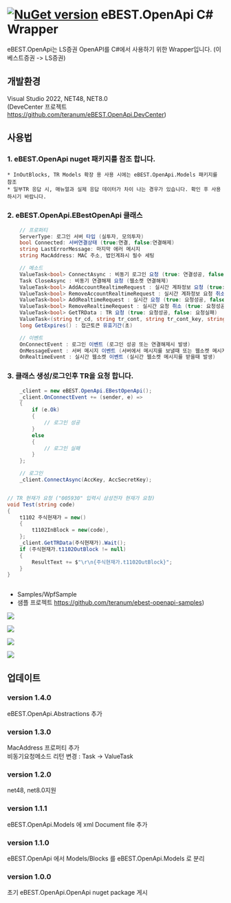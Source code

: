 # [![NuGet version](https://badge.fury.io/nu/eBEST.OpenApi.png)](https://badge.fury.io/nu/eBEST.OpenApi) eBEST.OpenApi C# Wrapper

eBEST.OpenApi는 LS증권 OpenAPI를 C#에서 사용하기 위한 Wrapper입니다. (이베스트증권 -> LS증권)

## 개발환경
Visual Studio 2022, NET48, NET8.0
<br/>
(DeveCenter 프로젝트 https://github.com/teranum/eBEST.OpenApi.DevCenter)
## 사용법

### 1. eBEST.OpenApi nuget 패키지를 참조 합니다.
	* InOutBlocks, TR Models 확장 용 사용 시에는 eBEST.OpenApi.Models 패키지를 참조
	* 일부TR 응답 시, 매뉴얼과 실제 응답 데이터가 차이 나는 경우가 있습니다. 확인 후 사용 하시기 바랍니다.
 
### 2. eBEST.OpenApi.EBestOpenApi 클래스

```csharp
	// 프로퍼티
	ServerType: 로그인 서버 타입 (실투자, 모의투자)
	bool Connected: 서버연결상태 (true:연결, false:연결해제)
	string LastErrorMessage: 마지막 에러 메시지
	string MacAddress: MAC 주소, 법인계좌시 필수 세팅

	// 메소드
	ValueTask<bool> ConnectAsync : 비동기 로그인 요청 (true: 연결성공, false: 연결실패)
	Task CloseAsync : 비동기 연결해제 요청 (웹소켓 연결해제)
	ValueTask<bool> AddAccountRealtimeRequest : 실시간 계좌정보 요청 (true: 요청성공, false: 요청실패)
	ValueTask<bool> RemoveAccountRealtimeRequest : 실시간 계좌정보 요청 취소 (true: 요청성공, false: 요청실패)
	ValueTask<bool> AddRealtimeRequest : 실시간 요청 (true: 요청성공, false: 요청실패)
	ValueTask<bool> RemoveRealtimeRequest : 실시간 요청 취소 (true: 요청성공, false: 요청실패)
	ValueTask<bool> GetTRData : TR 요청 (true: 요청성공, false: 요청실패)
	ValueTask<(string tr_cd, string tr_cont, string tr_cont_key, string jsonResponse)> GetDataWithJsonString : JSON 요청
	long GetExpires() : 접근토큰 유효기간(초)

	// 이벤트
	OnConnectEvent : 로그인 이벤트 (로그인 성공 또는 연결해제시 발생)
	OnMessageEvent : 서버 메시지 이벤트 (서버에서 메시지를 보낼때 또는 웹소켓 메시지 타입 오류일 때 발생)
	OnRealtimeEvent : 실시간 웹소켓 이벤트 (실시간 웹소켓 메시지를 받을때 발생)

```

### 3. 클래스 생성/로그인후 TR을 요청 합니다.

```csharp
	_client = new eBEST.OpenApi.EBestOpenApi();
	_client.OnConnectEvent += (sender, e) =>
	{
		if (e.Ok)
		{
			// 로그인 성공
		}
		else
		{
			// 로그인 실패
		}
	};

	// 로그인
	_client.ConnectAsync(AccKey, AccSecretKey);


// TR 현재가 요청 ("005930" 입력시 삼성전자 현재가 요청)
void Test(string code)
{
    t1102 주식현재가 = new()
    {
        t1102InBlock = new(code),
    };
    _client.GetTRData(주식현재가).Wait();
    if (주식현재가.t1102OutBlock != null)
    {
        ResultText += $"\r\n{주식현재가.t1102OutBlock}";
    }
}
	
```
- Samples/WpfSample
- 샘플 프로젝트 https://github.com/teranum/ebest-openapi-samples)

![](./Samples/img/run-001.png)

![](./Samples/img/run-002.png)

![](./Samples/img/run-003.png)

![](./Samples/img/run-004.png)

## 업데이트

### version 1.4.0
eBEST.OpenApi.Abstractions 추가

### version 1.3.0
MacAddress 프로퍼티 추가
<br/>
비동기요청메소드 리턴 변경 : Task -> ValueTask<bool>

### version 1.2.0
net48, net8.0지원

### version 1.1.1
eBEST.OpenApi.Models 에 xml Document file 추가

### version 1.1.0
eBEST.OpenApi 에서 Models/Blocks 를 eBEST.OpenApi.Models 로 분리

### version 1.0.0
초기 eBEST.OpenApi.OpenApi nuget package 게시

